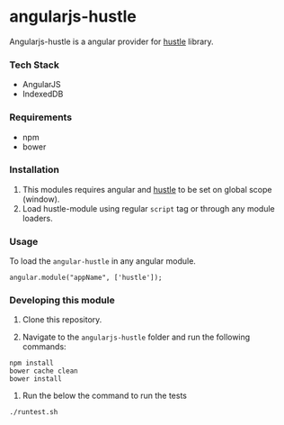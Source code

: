 angularjs-hustle
================
Angularjs-hustle is a angular provider for [hustle](https://github.com/DWB-eHealth/hustle) library.

### Tech Stack
- AngularJS
- IndexedDB

### Requirements
- npm
- bower

### Installation
 1. This modules requires angular and [hustle](https://github.com/DWB-eHealth/hustle) to be set on global scope (window).
 2. Load hustle-module using regular `script` tag or through any module loaders.

### Usage
To load the `angular-hustle` in any angular module.
 
   ```
   angular.module("appName", ['hustle']);
   ```

### Developing this module

1. Clone this repository.

1. Navigate to the `angularjs-hustle` folder and run the following commands:
  ```
  npm install
  bower cache clean
  bower install
  ```

1. Run the below the command to run the tests
  ```
  ./runtest.sh
  ```
